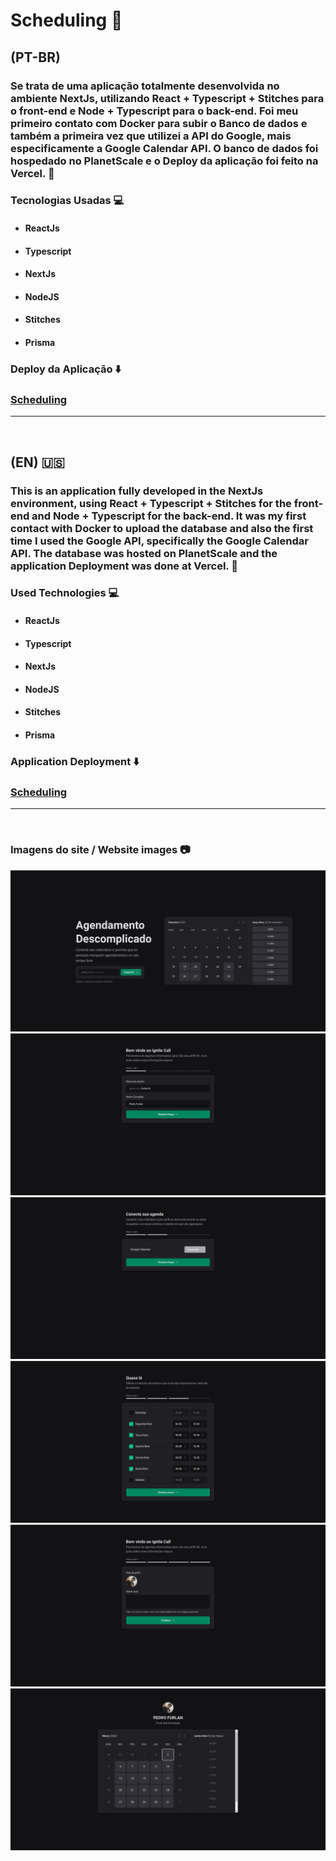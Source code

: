 # Scheduling :date:

## (PT-BR)

### Se trata de uma aplicação totalmente desenvolvida no ambiente NextJs, utilizando React + Typescript + Stitches para o front-end e Node + Typescript para o back-end. Foi meu primeiro contato com Docker para subir o Banco de dados e também a primeira vez que utilizei a API do Google, mais especificamente a Google Calendar API. O banco de dados foi hospedado no PlanetScale e o Deploy da aplicação foi feito na Vercel. :bookmark_tabs:

### Tecnologias Usadas :computer:

- ####  ReactJs
- ####  Typescript
- ####  NextJs
- ####  NodeJS
- ####  Stitches
- ####  Prisma

### Deploy da Aplicação :arrow_down:

### [Scheduling](https://scheduling-nine.vercel.app)
<hr>
<br>

## (EN) :us:

### This is an application fully developed in the NextJs environment, using React + Typescript + Stitches for the front-end and Node + Typescript for the back-end. It was my first contact with Docker to upload the database and also the first time I used the Google API, specifically the Google Calendar API. The database was hosted on PlanetScale and the application Deployment was done at Vercel. :bookmark_tabs:

### Used Technologies :computer:

- ####  ReactJs
- ####  Typescript
- ####  NextJs
- ####  NodeJS
- ####  Stitches
- ####  Prisma

### Application Deployment :arrow_down:

### [Scheduling](https://scheduling-nine.vercel.app)

<hr>
<br>

### Imagens do site / Website images :camera:

<div>
  <img src="https://raw.githubusercontent.com/PedroFurlann/ignite-call/main/src/images/home.png" />

  <img src="https://raw.githubusercontent.com/PedroFurlann/ignite-call/main/src/images/firstRegister.png" />

  <img src="https://raw.githubusercontent.com/PedroFurlann/ignite-call/main/src/images/twoRegister.png" />

  <img src="https://raw.githubusercontent.com/PedroFurlann/ignite-call/main/src/images/threeRegister.png" />

  <img src="https://raw.githubusercontent.com/PedroFurlann/ignite-call/main/src/images/fourRegister.png" />

  <img src="https://raw.githubusercontent.com/PedroFurlann/ignite-call/main/src/images/calendar.png" />
</div>
